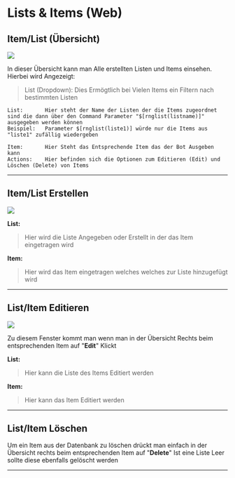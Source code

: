 # Lists & Items (Web)

## Item/List (Übersicht)
<img src="http://i.imgur.com/aUt25Wz.png"/>

In dieser Übersicht kann man Alle erstellten Listen und Items einsehen.
Hierbei wird Angezeigt:
>List (Dropdown): Dies Ermögtlich bei Vielen Items ein Filtern nach bestimmten Listen


	List:		Hier steht der Name der Listen der die Items zugeordnet sind die dann über den Command Parameter "$[rnglist(listname)]" ausgegeben werden können
	Beispiel: 	Parameter $[rnglist(liste1)] würde nur die Items aus "liste1" zufällig wiedergeben
	
	Item:		Hier Steht das Entsprechende Item das der Bot Ausgeben kann
	Actions:	Hier befinden sich die Optionen zum Editieren (Edit) und Löschen (Delete) von Items

<hr>

## Item/List Erstellen
<img src="http://i.imgur.com/qRm0WJa.png"/>

**List:**
>Hier wird die Liste Angegeben oder Erstellt in der das Item eingetragen wird

**Item:**
>Hier wird das Item eingetragen welches welches zur Liste hinzugefügt wird

<hr>

## List/Item Editieren
<img src="http://i.imgur.com/m31BEf1.png"/>

Zu diesem Fenster kommt man wenn man in der Übersicht Rechts beim entsprechenden Item auf "**Edit**" Klickt

**List:**
>Hier kann die Liste des Items Editiert werden

**Item:**
>Hier kann das Item Editiert werden

<hr>

## List/Item Löschen

Um ein Item aus der Datenbank zu löschen drückt man einfach in der Übersicht rechts beim entsprechenden Item auf "**Delete**"
Ist eine Liste Leer sollte diese ebenfalls gelöscht werden

<hr>
